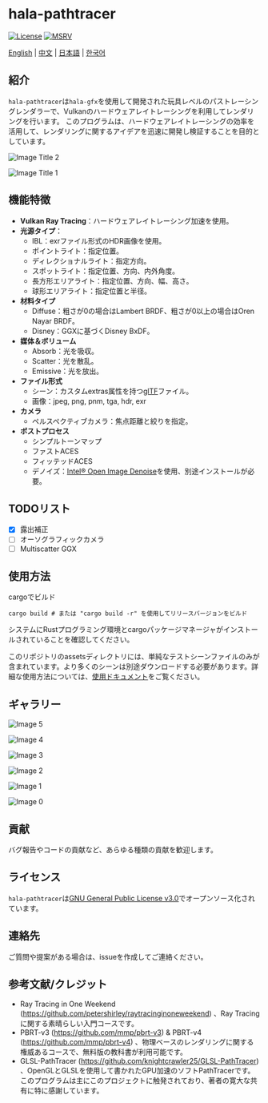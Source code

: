 # hala-pathtracer
[![License](https://img.shields.io/badge/License-GPL3-blue.svg)](https://www.gnu.org/licenses/gpl-3.0.en.html)
[![MSRV](https://img.shields.io/badge/rustc-1.70.0+-ab6000.svg)](https://blog.rust-lang.org/2023/06/01/Rust-1.70.0.html)

[English](README.md) | [中文](README_CN.md) | [日本語](README_JP.md) | [한국어](README_KO.md)

## 紹介
`hala-pathtracer`は`hala-gfx`を使用して開発された玩具レベルのパストレーシングレンダラーで、Vulkanのハードウェアレイトレーシングを利用してレンダリングを行います。
このプログラムは、ハードウェアレイトレーシングの効率を活用して、レンダリングに関するアイデアを迅速に開発し検証することを目的としています。

![Image Title 2](docs/images/dragon-all.jpg)

![Image Title 1](docs/images/bedroom.jpg)

## 機能特徴
- **Vulkan Ray Tracing**：ハードウェアレイトレーシング加速を使用。
- **光源タイプ**：
  - IBL：exrファイル形式のHDR画像を使用。
  - ポイントライト：指定位置。
  - ディレクショナルライト：指定方向。
  - スポットライト：指定位置、方向、内外角度。
  - 長方形エリアライト：指定位置、方向、幅、高さ。
  - 球形エリアライト：指定位置と半径。
- **材料タイプ**
  - Diffuse：粗さが0の場合はLambert BRDF、粗さが0以上の場合はOren Nayar BRDF。
  - Disney：GGXに基づくDisney BxDF。
- **媒体＆ボリューム**
  - Absorb：光を吸収。
  - Scatter：光を散乱。
  - Emissive：光を放出。
- **ファイル形式**
  - シーン：カスタムextras属性を持つ[glTF](https://www.khronos.org/gltf/)ファイル。
  - 画像：jpeg, png, pnm, tga, hdr, exr
- **カメラ**
  - ペルスペクティブカメラ：焦点距離と絞りを指定。
- **ポストプロセス**
  - シンプルトーンマップ
  - ファストACES
  - フィッテッドACES
  - デノイズ：[Intel® Open Image Denoise](https://www.openimagedenoise.org/)を使用、別途インストールが必要。

## TODOリスト

- [X] 露出補正
- [ ] オーソグラフィックカメラ
- [ ] Multiscatter GGX

## 使用方法
cargoでビルド

```shell
cargo build # または "cargo build -r" を使用してリリースバージョンをビルド
```

システムにRustプログラミング環境とcargoパッケージマネージャがインストールされていることを確認してください。

このリポジトリのassetsディレクトリには、単純なテストシーンファイルのみが含まれています。より多くのシーンは別途ダウンロードする必要があります。詳細な使用方法については、[使用ドキュメント](docs/HOW_TO.md)をご覧ください。

## ギャラリー

![Image 5](docs/images/car2.jpg)

![Image 4](docs/images/tropical.jpg)

![Image 3](docs/images/teapot-full.jpg)

![Image 2](docs/images/disney_test.jpg)

![Image 1](docs/images/veach_test.jpg)

![Image 0](docs/images/cornell-box.jpg)

## 貢献
バグ報告やコードの貢献など、あらゆる種類の貢献を歓迎します。

## ライセンス
`hala-pathtracer`は[GNU General Public License v3.0](LICENSE)でオープンソース化されています。

## 連絡先
ご質問や提案がある場合は、issueを作成してご連絡ください。

## 参考文献/クレジット
- Ray Tracing in One Weekend (https://github.com/petershirley/raytracinginoneweekend) 、Ray Tracingに関する素晴らしい入門コースです。
- PBRT-v3 (https://github.com/mmp/pbrt-v3) & PBRT-v4 (https://github.com/mmp/pbrt-v4) 、物理ベースのレンダリングに関する権威あるコースで、無料版の教科書が利用可能です。
- GLSL-PathTracer (https://github.com/knightcrawler25/GLSL-PathTracer) 、OpenGLとGLSLを使用して書かれたGPU加速のソフトPathTracerです。このプログラムは主にこのプロジェクトに触発されており、著者の寛大な共有に特に感謝しています。